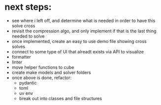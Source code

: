 # next steps:
- see where i left off, and determine what is needed in order to have this solve cross
- revisit the compression algo, and only implement if that is the last thing needed to solve
- once implemented, create an easy to use demo file showing cross solves
- connect to some type of UI that alreadt exists via API to visualize
- formatter
- linter
- move helper functions to cube
- create make models and solver folders
- once above is done, refactor:
    - pydantic
    - toml
    - uv env
    - break out into classes and file structures